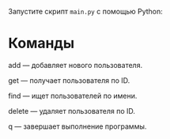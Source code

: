 Запустите скрипт `main.py` с помощью Python:

# Команды
 add — добавляет нового пользователя.

 get — получает пользователя по ID.
 
 find — ищет пользователей по имени.
 
 delete — удаляет пользователя по ID.
 
 q — завершает выполнение программы.
